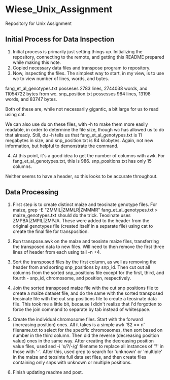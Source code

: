 # Wiese_Unix_Assignment
Repository for Unix Assignment

## Initial Process for Data Inspection
1.  Initial process is primarily just setting things up.  Initializing the repository, connecting to the remote, and getting this README prepared while making this note.
2.  Copied necessary data files and transpose program to repository.
3.  Now, inspecting the files.  The simplest way to start, in my view, is to use wc to view number of lines, words, and bytes.

fang_et_al_genotypes.txt posseses 2783 lines, 2744038 words, and 11054722 bytes from wc.  snp_position.txt possesses 984 lines, 13198 words, and 83747 bytes.

Both of these are, while not necessarily gigantic, a bit large for us to read using cat.

We can also use du on these files, with -h to make them more easily readable, in order to determine the file size, though wc has allowed us to do that already.  Still, du -h tells us that fang_et_al_genotypes.txt is 11 megabytes in size, and snp_position.txt is 84 kilobytes.  Again, not new information, but helpful to demonstrate the command.

4.  At this point, it's a good idea to get the number of columns with awk. For fang_et_al_genotypes.txt, this is 986.  snp_positions.txt has only 15 columns.

Neither seems to have a header, so this looks to be accurate throughout.

## Data Processing
1.  First step is to create distinct maize and teosinate genotype files.  For maize, grep -E "ZMMIL|ZMMLR|ZMMMR" fang_et_al_genotypes.txt > maize_genotypes.txt should do the trick.  Teosinate uses ZMPBA|ZMPIL|ZMPJA.  These were added to the header from the original genotypes file (created itself in a separate file) using cat to create the final file for transposition.

2.  Run transpose.awk on the maize and teosinte maize files, transferring the transposed data to new files.  Will need to then remove the first three lines of header from each using tail -n +4.

3.  Sort the transposed files by the first column, as well as removing the header from and sorting snp_positions by snp_id.  Then cut out all columns from the sorted snp_positions file except for the first, third, and fourth - snp_id, chromosome, and position, respectively.

4.  Join the sorted transposed maize file with the cut snp positions file to create a maize dataset file, and do the same with the sorted transposed teosinate file with the cut snp positions file to create a teosinate data file.  This took me a little bit, because I didn't realize that I'd forgotten to force the join command to separate by tab instead of whitespace.

5.  Create the individual chromosome files.  Start with the forward (increasing position) ones.  All it takes is a simple awk '$2 == n' filename.txt to select for the specific chromosomes, then sort based on number in the third column.  Then did the reverse (decreasing position value) ones in the same way.  After creating the decreasing position value files, used sed -i 's/?/-/g' filename to replace all instances of '?' in those with '-'.  After this, used grep to search for 'unknown' or 'multiple' in the maize and teosinte full data set files, and then create files containing only snps with unknown or multiple positions.

6.  Finish updating readme and post.
